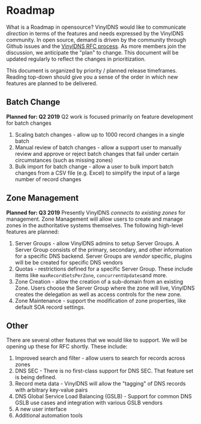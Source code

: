 # Roadmap
What is a Roadmap in opensource?  VinylDNS would like to communicate _direction_ in terms of the features and needs
expressed by the VinylDNS community.  In open source, demand is driven by the community through
Github issues and the [VinylDNS RFC process](https://github.com/vinyldns/rfcs).  As more members join the discussion,
we anticipate the "plan" to change.  This document will be updated regularly to reflect the changes in prioritization.

This document is organized by priority / planned release timeframes.  Reading top-down should give you a sense of the order in which new features are planned to be delivered.

## Batch Change
**Planned for: Q2 2019**
Q2 work is focused primarily on feature development for batch changes

1. Scaling batch changes - allow up to 1000 record changes in a single batch
1. Manual review of batch changes - allow a support user to manually review and approve or reject batch changes that fail under certain circumstances (such as missing zones)
1. Bulk import for batch change - allow a user to bulk import batch changes from a CSV file (e.g. Excel) to simplify the input of a large number of record changes

## Zone Management
**Planned for: Q3 2019**
Presently VinylDNS _connects to existing zones_ for management.  Zone Management will allow users
to create and manage zones in the authoritative systems themselves.  The following high-level features are planned:

1. Server Groups - allow VinylDNS admins to setup Server Groups.  A Server Group consists of the primary,
secondary, and other information for a specific DNS backend.  Server Groups are _vendor_ specific, plugins will be
be created for specific DNS vendors
1. Quotas - restrictions defined for a specific Server Group.  These include items like `maxRecordSetsPerZone`, `concurrentUpdates`and more.
1. Zone Creation - allow the creation of a sub-domain from an existing Zone.  Users choose the Server Group where
the zone will live, VinylDNS creates the delegation as well as access controls for the new zone.
1. Zone Maintenance - support the modification of zone properties, like default SOA record settings.

## Other
There are several other features that we would like to support.  We will be opening up these for RFC shortly.  These include:

1. Improved search and filter - allow users to search for records across zones
1. DNS SEC - There is no first-class support for DNS SEC.  That feature set is being defined.
1. Record meta data - VinylDNS will allow the "tagging" of DNS records with arbitrary key-value pairs
1. DNS Global Service Load Balancing (GSLB) - Support for common DNS GSLB use cases and integration with various GSLB vendors
1. A new user interface
1. Additional automation tools

